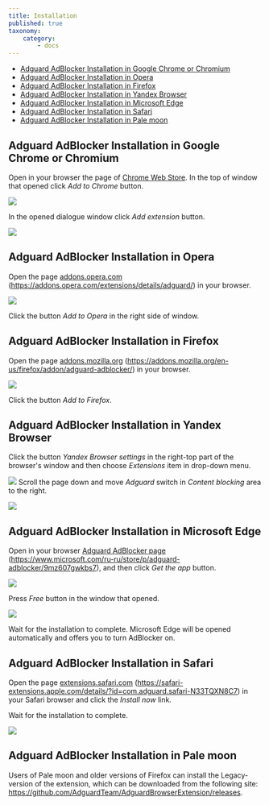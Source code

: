 ```yaml
---
title: Installation
published: true
taxonomy:
    category:
        - docs
---
```


* <a href="#t1">Adguard AdBlocker Installation in Google Chrome or Chromium</a>
* <a href="#t2">Adguard AdBlocker Installation in Opera</a>
* <a href="#t3">Adguard AdBlocker Installation in Firefox</a>
* <a href="#t4">Adguard AdBlocker Installation in Yandex Browser</a>
* <a href="#t5">Adguard AdBlocker Installation in Microsoft Edge</a>
* <a href="#t6">Adguard AdBlocker Installation in Safari</a>
* <a href="#t7">Adguard AdBlocker Installation in Pale moon</a>

<a name="t1"></a>
##  Adguard AdBlocker Installation in Google Chrome or Chromium

Open in your browser the page of [Chrome Web Store](https://chrome.google.com/webstore/detail/adguard-adblocker/bgnkhhnnamicmpeenaelnjfhikgbkllg). In the top of window that opened click _Add to Chrome_ button. 

![](Chrome_01_EN.png)

In the opened dialogue window click _Add extension_ button.

![](Chrome_02_en.png)

<a name="t2"></a>
## Adguard AdBlocker Installation in Opera

Open the page [addons.opera.com](https://addons.opera.com/extensions/details/adguard/) (<https://addons.opera.com/extensions/details/adguard/>) in your browser.

![](Opera_01_EN.png)

Click the button _Add to Opera_ in the right side of window.

<a name="t3"></a>
## Adguard AdBlocker Installation in Firefox

Open the page [addons.mozilla.org](https://addons.mozilla.org/en-us/firefox/addon/adguard-adblocker/) (<https://addons.mozilla.org/en-us/firefox/addon/adguard-adblocker/>) in your browser.

![](Firefox_01_EN.png)

Click the button _Add to Firefox_.

<a name="t4"></a>
## Adguard AdBlocker Installation in Yandex Browser

Click the button _Yandex Browser settings_ in the right-top part of the browser's window and then choose _Extensions_ item in drop-down menu.

![](Yandex_01_EN.png)
Scroll the page down and move _Adguard_ switch in _Content blocking_ area to the right. 


![](Yandex_02_EN.png)

<a name="t5"></a>
## Adguard AdBlocker Installation in Microsoft Edge

Open in your browser [Adguard AdBlocker page](https://www.microsoft.com/ru-ru/store/p/adguard-adblocker/9mz607gwkbs7) (<https://www.microsoft.com/ru-ru/store/p/adguard-adblocker/9mz607gwkbs7>), and then click _Get the app_ button. 

![](Edge_01_EN.png)

Press _Free_ button in the window that opened.

![](Edge_02_EN.png)

Wait for the installation to complete. Microsoft Edge will be opened automatically and offers you to turn AdBlocker on. 

<a name="t6"></a>
## Adguard AdBlocker Installation in Safari

Open the page [extensions.safari.com](https://safari-extensions.apple.com/details/?id=com.adguard.safari-N33TQXN8C7) (<https://safari-extensions.apple.com/details/?id=com.adguard.safari-N33TQXN8C7>) in your Safari browser and click the  _Install now_ link. 

Wait for the installation to complete.

![](safari.png)

<a name="t7"></a>
## Adguard AdBlocker Installation in Pale moon

Users of Pale moon and older versions of Firefox  can install the Legacy-version of the extension, which can be downloaded from the following site: <https://github.com/AdguardTeam/AdguardBrowserExtension/releases>.
